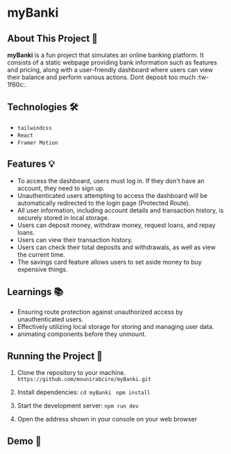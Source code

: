 # myBanki 

## About This Project 🚀
**myBanki** is a fun project that simulates an online banking platform. It consists of a static webpage providing bank information such as features and pricing, along with a user-friendly dashboard where users can view their balance and perform various actions.
Dont deposit too much :tw-1f60c:.

## Technologies 🛠️
- `tailwindcss`
- `React`
- `Framer Motion`

## Features 💡
- To access the dashboard, users must log in. If they don't have an account, they need to sign up.
- Unauthenticated users attempting to access the dashboard will be automatically redirected to the login page (Protected Route).
- All user information, including account details and transaction history, is securely stored in local storage.
- Users can deposit money, withdraw money, request loans, and repay loans.
- Users can view their transaction history.
- Users can check their total deposits and withdrawals, as well as view the current time.
- The savings card feature allows users to set aside money to buy expensive things.

## Learnings 📚
- Ensuring route protection against unauthorized access by unauthenticated users.
- Effectively utilizing local storage for storing and managing user data.
- animating components before they unmount.

## Running the Project 🚦
1. Clone the repository to your machine.
`https://github.com/mounirabcire/myBanki.git`

2. Install dependencies:
`cd myBanki `
`npm install`

3. Start the development server:
`npm run dev`

4. Open the address shown in your console on your web browser

## Demo 📸 
